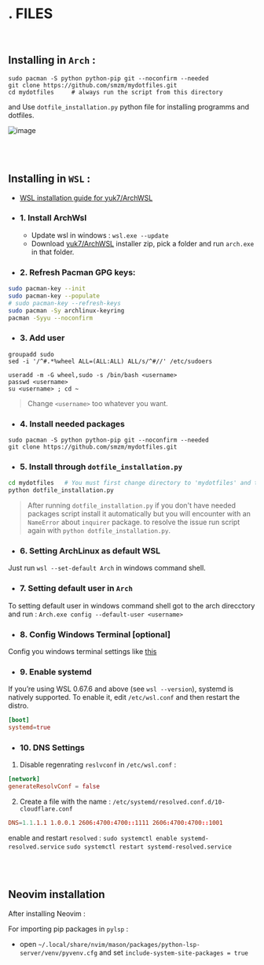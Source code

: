 # . FILES

<br>

## Installing in `Arch` : 
```shell
sudo pacman -S python python-pip git --noconfirm --needed
git clone https://github.com/smzm/mydotfiles.git
cd mydotfiles     # always run the script from this directory
```

and Use `dotfile_installation.py` python file for installing programms and dotfiles.

![image](https://user-images.githubusercontent.com/39596095/219023272-8f32a8fa-8c46-4070-8a99-3ade69911b55.png)


<br>
<br>


## Installing in `WSL` :
- [WSL installation guide for yuk7/ArchWSL](https://learn.microsoft.com/en-us/windows/wsl/install-manual#step-3---enable-virtual-machine-feature)
- ### 1. Install ArchWsl 
  - Update wsl in windows : `wsl.exe --update`
  - Download [yuk7/ArchWSL](https://github.com/yuk7/ArchWSL) installer zip, pick a folder and run `arch.exe` in that folder.



- ### 2. Refresh Pacman GPG keys:
```bash
sudo pacman-key --init
sudo pacman-key --populate
# sudo pacman-key --refresh-keys
sudo pacman -Sy archlinux-keyring
pacman -Syyu --noconfirm
```

- ### 3. Add user
```shell
groupadd sudo
sed -i '/^#.*%wheel ALL=(ALL:ALL) ALL/s/^#//' /etc/sudoers
```
```shell
useradd -m -G wheel,sudo -s /bin/bash <username>
passwd <username>
su <username> ; cd ~
```
> Change `<username>` too whatever you want.
  
- ### 4. Install needed packages
```shell
sudo pacman -S python python-pip git --noconfirm --needed
git clone https://github.com/smzm/mydotfiles.git
```

- ### 5. Install through `dotfile_installation.py`
```bash
cd mydotfiles   # You must first change directory to 'mydotfiles' and then run the python code to work properly.
python dotfile_installation.py
```

> After running `dotfile_installation.py` if you don't have needed packages script install it automatically but you will encounter with an `NameError` about `inquirer` package. to resolve the issue run script again with `python dotfile_installation.py`.

- ### 6. Setting ArchLinux as default WSL
Just run `wsl --set-default Arch` in windows command shell.

- ### 7. Setting default user in `Arch` 
To setting default user in windows command shell got to the arch direcctory and run : `Arch.exe config --default-user <username>`

- ### 8. Config Windows Terminal [optional]
Config you windows terminal settings like [this](./windowsTerminal/readme.md)

- ### 9. Enable systemd
If you’re using WSL 0.67.6 and above (see `wsl --version`), systemd is natively supported. To enable it, edit `/etc/wsl.conf` and then restart the distro.
```conf
[boot]
systemd=true
```

- ### 10. DNS Settings
1. Disable regenrating `reslvconf` in `/etc/wsl.conf` :
```conf
[network]
generateResolvConf = false
```

2. Create a file with the name : `/etc/systemd/resolved.conf.d/10-cloudflare.conf`
```conf
DNS=1.1.1.1 1.0.0.1 2606:4700:4700::1111 2606:4700:4700::1001
```
enable and restart `resolved` : 
`sudo systemctl enable systemd-resolved.service`
`sudo systemctl restart systemd-resolved.service`

<br>
<br>

## Neovim installation 
After installing Neovim : 

For importing pip packages in `pylsp` : 
- open `~/.local/share/nvim/mason/packages/python-lsp-server/venv/pyvenv.cfg` and set `include-system-site-packages = true `
